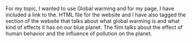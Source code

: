 For my topic, I wanted to use Global warming and for my page, I have included a link to the. HTML file for the website and I have also tagged the section of the website that talks about what global warming is and what kind of effects it has on our blue planet. The film talks about the effect of human behavior and the influence of pollution on the planet.
